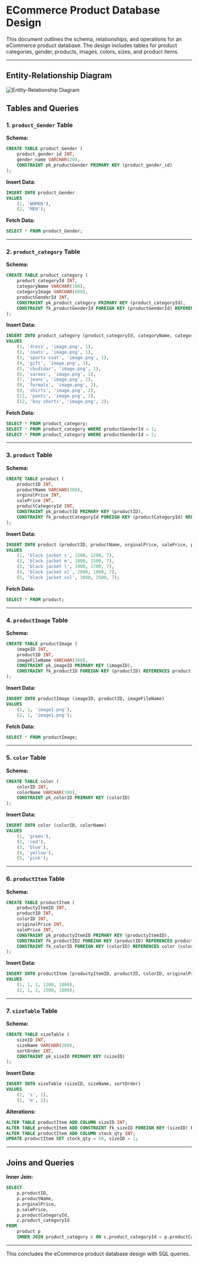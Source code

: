 # ECommerce Product Database Design

This document outlines the schema, relationships, and operations for an eCommerce product database. The design includes tables for product categories, gender, products, images, colors, sizes, and product items.

---
## Entity-Relationship Diagram
![Entity-Relationship Diagram](ERDiagram.png)
## Tables and Queries

### 1. `product_Gender` Table
**Schema:**
```sql
CREATE TABLE product_Gender (
    product_gender_id INT,
    gender_name VARCHAR(20),
    CONSTRAINT pk_productGender PRIMARY KEY (product_gender_id)
);
```

**Insert Data:**
```sql
INSERT INTO product_Gender
VALUES
    (1, 'WOMEN'),
    (2, 'MEN');
```

**Fetch Data:**
```sql
SELECT * FROM product_Gender;
```

---

### 2. `product_category` Table
**Schema:**
```sql
CREATE TABLE product_category (
    product_categoryId INT,
    categoryName VARCHAR(100),
    categoryImage VARCHAR(600),
    productGenderId INT,
    CONSTRAINT pk_product_category PRIMARY KEY (product_categoryId),
    CONSTRAINT fk_productGenderId FOREIGN KEY (productGenderId) REFERENCES product_Gender (product_gender_id)
);
```

**Insert Data:**
```sql
INSERT INTO product_category (product_categoryId, categoryName, categoryImage, productGenderId)
VALUES
    (1, 'dress', 'image.png', 1),
    (2, 'coats', 'image.png', 1),
    (3, 'sports coat', 'image.png', 1),
    (4, 'gift', 'image.png', 1),
    (5, 'chudidar', 'image.png', 1),
    (6, 'sarees', 'image.png', 1),
    (7, 'jeans', 'image.png', 2),
    (8, 'formals', 'image.png', 2),
    (9, 'shirts', 'image.png', 2),
    (11, 'pants', 'image.png', 2),
    (12, 'boy shorts', 'image.png', 2);
```

**Fetch Data:**
```sql
SELECT * FROM product_category;
SELECT * FROM product_category WHERE productGenderId = 1;
SELECT * FROM product_category WHERE productGenderId = 2;
```

---

### 3. `product` Table
**Schema:**
```sql
CREATE TABLE product (
    productID INT,
    productName VARCHAR(300),
    orginalPrice INT,
    salePrice INT,
    productCategoryId INT,
    CONSTRAINT pk_productID PRIMARY KEY (productID),
    CONSTRAINT fk_productCategoryId FOREIGN KEY (productCategoryId) REFERENCES product_category (product_categoryId)
);
```

**Insert Data:**
```sql
INSERT INTO product (productID, productName, orginalPrice, salePrice, productCategoryId)
VALUES
    (1, 'black jacket s', 1500, 1200, 7),
    (2, 'black jacket m', 1800, 1500, 7),
    (3, 'black jacket l', 1900, 1700, 7),
    (4, 'black jacket xl', 2000, 1800, 7),
    (5, 'black jacket xxl', 3000, 2500, 7);
```

**Fetch Data:**
```sql
SELECT * FROM product;
```

---

### 4. `productImage` Table
**Schema:**
```sql
CREATE TABLE productImage (
    imageID INT,
    productID INT,
    imageFileName VARCHAR(300),
    CONSTRAINT pk_imageID PRIMARY KEY (imageID),
    CONSTRAINT fk_productID FOREIGN KEY (productID) REFERENCES product (productID)
);
```

**Insert Data:**
```sql
INSERT INTO productImage (imageID, productID, imageFileName)
VALUES
    (1, 1, 'image1.png'),
    (2, 1, 'image1.png');
```

**Fetch Data:**
```sql
SELECT * FROM productImage;
```

---

### 5. `color` Table
**Schema:**
```sql
CREATE TABLE color (
    colorID INT,
    colorName VARCHAR(300),
    CONSTRAINT pk_colorID PRIMARY KEY (colorID)
);
```

**Insert Data:**
```sql
INSERT INTO color (colorID, colorName)
VALUES
    (1, 'green'),
    (2, 'red'),
    (3, 'blue'),
    (4, 'yellow'),
    (5, 'pink');
```

---

### 6. `productItem` Table
**Schema:**
```sql
CREATE TABLE productItem (
    productyItemID INT,
    productID INT,
    colorID INT,
    originalPrice INT,
    salePrice INT,
    CONSTRAINT pk_productyItemID PRIMARY KEY (productyItemID),
    CONSTRAINT fk_productID2 FOREIGN KEY (productID) REFERENCES product (productID),
    CONSTRAINT fk_colorID FOREIGN KEY (colorID) REFERENCES color (colorID)
);
```

**Insert Data:**
```sql
INSERT INTO productItem (productyItemID, productID, colorID, originalPrice, salePrice)
VALUES
    (1, 1, 1, 1200, 1000),
    (2, 1, 2, 2500, 1800);
```

---

### 7. `sizeTable` Table
**Schema:**
```sql
CREATE TABLE sizeTable (
    sizeID INT,
    sizeName VARCHAR(200),
    sortOrder INT,
    CONSTRAINT pk_sizeID PRIMARY KEY (sizeID)
);
```

**Insert Data:**
```sql
INSERT INTO sizeTable (sizeID, sizeName, sortOrder)
VALUES
    (1, 's', 1),
    (2, 'm', 2);
```

**Alterations:**
```sql
ALTER TABLE productItem ADD COLUMN sizeID INT;
ALTER TABLE productItem ADD CONSTRAINT fk_sizeID FOREIGN KEY (sizeID) REFERENCES sizeTable (sizeID);
ALTER TABLE productItem ADD COLUMN stock_qty INT;
UPDATE productItem SET stock_qty = 50, sizeID = 1;
```

---

## Joins and Queries

**Inner Join:**
```sql
SELECT
    p.productID,
    p.productName,
    p.orginalPrice,
    p.salePrice,
    p.productCategoryId,
    c.product_categoryId
FROM
    product p
    INNER JOIN product_category c ON c.product_categoryId = p.productCategoryId;
```

---

This concludes the eCommerce product database design with SQL queries.
